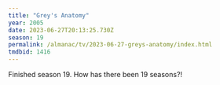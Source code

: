 ```yaml
---
title: "Grey's Anatomy"
year: 2005
date: 2023-06-27T20:13:25.730Z
season: 19
permalink: /almanac/tv/2023-06-27-greys-anatomy/index.html
tmdbid: 1416
---
```


Finished season 19. How has there been 19 seasons?!